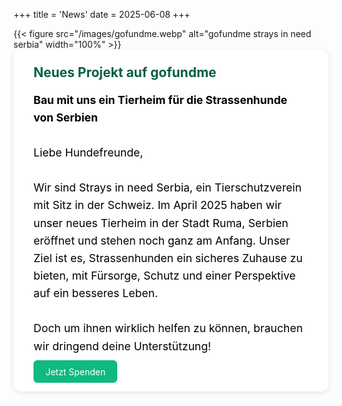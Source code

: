 +++
title = 'News'
date = 2025-06-08
+++

<div class="centered-content single-flex">
  <div style="flex: 100%;">
    {{< figure src="/images/gofundme.webp" alt="gofundme strays in need serbia" width="100%" >}}
  </div>

  <!-- Neuer Wrapper für den Text und den Button -->
  <div class="news-text" style="flex: 2 1 400px; background-color: #ffffff; padding: 1.5rem 2rem; border-radius: 12px; box-shadow: 0 2px 10px rgba(0,0,0,0.1);">
    <h2 style="color: #065f46; margin-top: 0;">Neues Projekt auf gofundme</h2>
    <p style="font-size: 1.1rem; line-height: 1.6; color:rgb(0, 0, 0);">
      <b>Bau mit uns ein Tierheim für die Strassenhunde von Serbien</b>
      <br><br>
      Liebe Hundefreunde,
      <br><br>
      Wir sind Strays in need Serbia, ein Tierschutzverein mit Sitz in der Schweiz. Im April 2025 haben wir unser neues Tierheim in der Stadt Ruma, Serbien eröffnet und stehen noch ganz am Anfang. Unser Ziel ist es, Strassenhunden ein sicheres Zuhause zu bieten, mit Fürsorge, Schutz und einer Perspektive auf ein besseres Leben.
      <br><br>
      Doch um ihnen wirklich helfen zu können, brauchen wir dringend deine Unterstützung!
    </p>
    <!-- Der Button erhält eine eigene Klasse -->
    <a class="cta-btn" href="https://www.gofundme.com/f/bau-mit-uns-ein-tierheim-fur-die-strassenhunde-von-serbien" style="background-color: #10b981; color: white; padding: 0.6rem 1.2rem; border-radius: 6px; text-decoration: none;">Jetzt Spenden</a>
  </div>
</div>
